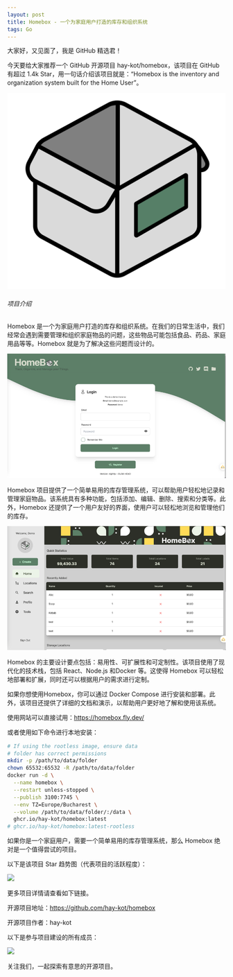 ```yaml
---
layout: post
title: Homebox - 一个为家庭用户打造的库存和组织系统
tags: Go
---
```


大家好，又见面了，我是 GitHub 精选君！

今天要给大家推荐一个 GitHub 开源项目 hay-kot/homebox，该项目在 GitHub 有超过 1.4k Star，用一句话介绍该项目就是：“Homebox is the inventory and organization system built for the Home User”。


![](https://raw.githubusercontent.com/hay-kot/homebox/master//docs/docs/assets/img/lilbox.svg)

###### 项目介绍

Homebox 是一个为家庭用户打造的库存和组织系统。在我们的日常生活中，我们经常会遇到需要管理和组织家庭物品的问题，这些物品可能包括食品、药品、家庭用品等等。Homebox 就是为了解决这些问题而设计的。

![](https://raw.githubusercontent.com/ZhuPeng/pic/master/images/compress_image-20230831222105921.png)

Homebox 项目提供了一个简单易用的库存管理系统，可以帮助用户轻松地记录和管理家庭物品。该系统具有多种功能，包括添加、编辑、删除、搜索和分类等。此外，Homebox 还提供了一个用户友好的界面，使用户可以轻松地浏览和管理他们的库存。

![](https://raw.githubusercontent.com/ZhuPeng/pic/master/images/compress_image-20230831222239436.png)

Homebox 的主要设计要点包括：易用性、可扩展性和可定制性。该项目使用了现代化的技术栈，包括 React、Node.js 和Docker 等。这使得 Homebox 可以轻松地部署和扩展，同时还可以根据用户的需求进行定制。

如果你想使用Homebox，你可以通过 Docker Compose 进行安装和部署。此外，该项目还提供了详细的文档和演示，以帮助用户更好地了解和使用该系统。

使用网站可以直接试用：https://homebox.fly.dev/

或者使用如下命令进行本地安装：

```bash
# If using the rootless image, ensure data 
# folder has correct permissions
mkdir -p /path/to/data/folder
chown 65532:65532 -R /path/to/data/folder
docker run -d \
  --name homebox \
  --restart unless-stopped \
  --publish 3100:7745 \
  --env TZ=Europe/Bucharest \
  --volume /path/to/data/folder/:/data \
  ghcr.io/hay-kot/homebox:latest
# ghcr.io/hay-kot/homebox:latest-rootless
```

如果你是一个家庭用户，需要一个简单易用的库存管理系统，那么 Homebox 绝对是一个值得尝试的项目。

以下是该项目 Star 趋势图（代表项目的活跃程度）：

![](https://api.star-history.com/svg?repos=hay-kot/homebox&type=Timeline)

更多项目详情请查看如下链接。

开源项目地址：https://github.com/hay-kot/homebox 

开源项目作者：hay-kot

以下是参与项目建设的所有成员：

![](https://contrib.rocks/image?repo=hay-kot/homebox)

关注我们，一起探索有意思的开源项目。

